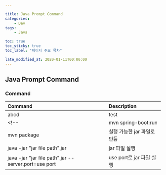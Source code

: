 ```yaml
---

title: Java Prompt Command
categories: 
    - Dev
tags: 
    - Java

toc: true
toc_sticky: true
toc_label: "페이지 주요 목차"

late_modified_at: 2020-01-11T00:00:00
---
```


## Java Prompt Command ##

### Command ###

| Command | Description |
| :------ | :---------- |
| abcd | test
<!-- | mvn spring-boot:run | Spring Boot 실행 |
| mvn package | 실행 가능한 jar 파일로 만듬 |
| java -jar "jar file path".jar | jar 파일 실행 |
| java -jar "jar file path".jar --server.port=use port | use port로 jar 파일 실행 | -->